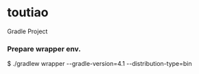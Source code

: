 # toutiao
Gradle Project

### Prepare wrapper env.
$ ./gradlew wrapper --gradle-version=4.1 --distribution-type=bin
